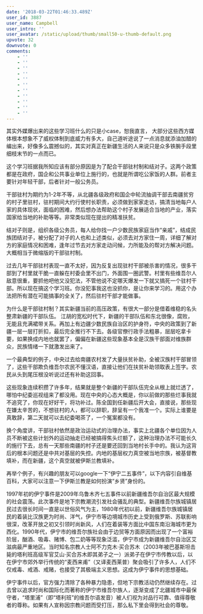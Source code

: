 ```yaml
---
date: '2018-03-22T01:46:33.489Z'
user_id: 3887
user_name: Campbell
user_intro: ''
user_avatar: /static/upload/thumb/small50-u-thumb-default.png
upvote: 32
downvote: 0
comments:
    - ''
    - ''
    - ''
    - ''
    - ''
    - ''
    - ''
    - ''
    - ''
    - ''
    - ''
---
```


其实外媒爆出来的这些学习班什么的只是小case，恕我直言， 大部分这些西方媒体根本想象不了威权体制到底威力有多大，自己道听途说了一点消息就添油加醋的编出来，好像多么震撼似的，其实对真正在新疆生活的人来说只是众多铁腕手段里细枝末节的一点而已。  

  

这个学习班据我所知应该有部分原因是为了配合干部驻村制和结对子。这两个政策都是在政府，国企和公共事业单位上施行的，也就是所谓吃公家饭的人群。前者主要针对年轻干部，后者针对一般公务员。

干部驻村为期约为1-2年不等，从北疆各级政府和国企中轮流抽调干部去南疆贫穷的村子里驻村，驻村期间大约行使村长职责，必须做到家家走访，搞清当地每户人家的具体现状，面临的困难，然后想办法帮助这个村子发展适合当地的产业，落实国家给当地的补助等等。非常类似现在提出的精准扶贫。

结对子则是，组织各级公务员，每人给你找一户少数民族家庭当作“亲戚”，结成民族团结对子，被分配了对子的人也和上述类似，必须去对方家住一周，详细了解对方的家庭情况和困难，逢年过节去对方家走动问候，力所能及的帮对方解决问题。大概相当于微缩版的干部驻村制。

过去几年干部驻村表现一直不太好，因为反复出现驻村干部被杀害的情况，很多干部到了村里就干脆一直躲在村委会里不出门，外面围一圈武警。村里有些维吾尔人敌意很重，要抓他吧他又没犯法，不管他说不定哪天爆发一下就又搞死一个驻村干部。所以现在搞这个学习班。你没犯事我这也没抓你，是让你来学习的。用这个办法把所有潜在可能搞事的全关了，然后驻村干部才能做事。

  

为什么是干部驻村制？其实新疆当前的高压政策，有很大一部分是借着维稳的名头整肃新疆的干部队伍。 江胡的宽松时代下，新疆的干部队伍和东北很像，腐败，无能且充满裙带关系。再加上有边疆少数民族自治区的护身符，中央的政策到了新疆一层一层打折扣，最后完全推行不下去。各级官僚行政手法粗暴，层层吃拿卡要，如果换成内地也就罢了，偏偏在新疆这些现象基本全是汉族干部面对维族群众，民族情绪一下就激发出来了。

一个最典型的例子，中央过去给南疆农村发了大量扶贫补助，全被汉族村干部冒领了，这些干部欺负维吾尔农民不懂汉语，直接让他们在扶贫补助领取表上签字。农民从头到尾压根没听说过还有补助这回事。

这些现象连续积攒了许多年，结果就是整个新疆的干部队伍完全从根上就烂透了，哪怕中纪委巡视组来了都没用。现在中央的心态大概是，你以前做的那些烂事我就不追究了，你现在好好干，将功补过。陈全国到任新疆后开大会，直接说，那些现在嫌太辛苦的，不想驻村的人，都可以辞职，辞呈有一个我准一个。实际上谁要是真敢辞，第二天就可以去纪委喝茶了，一个冤案都没有。

  

换个角度讲，干部驻村依然是政治运动式的治理办法，事实上北疆各个单位因为人员不断被这些计划外的运动抽走已经被搞得焦头烂额了，这种治理办法不可能长久的施行下去，总有一天那些南疆的村子还是要还回到当地村长手中的。我认为这背后的根本问题还是中共对基层的失控。内地的基层权力真空被当地宗族，被基督教填补，而在新疆，这个真空就被伊斯兰教填补。

再举个例子，有兴趣的朋友可以google一下“伊宁二五事件”，以下内容引自维基百科，大家可以注意一下伊斯兰教是如何扮演“乡贤”身份的。

  

1997年初的伊宁事件是2009年乌鲁木齐七五事件以前新疆维吾尔自治区最大规模的社会震荡。此次事件是地下宗教潮流引发社会骚乱的典型。新疆维吾尔族城镇居民过去很长时间一直是以世俗风气为主，1980年代初以前，新疆维吾尔族城镇居民的着装比汉族更为时尚、洋气，伊宁市等边境城市历史上受到俄罗斯、苏联影响很深，改革开放之初又引领时尚新风，人们在着装等方面比中国东南沿海城市更为西化。1990年代，伊宁市的维吾尔族社会由于边贸等方面原因而出现了一个富裕阶层，酗酒、吸毒、赌博、包二奶等等现象泛滥，伊宁市成为新疆维吾尔自治区艾滋病最严重地区。当时知名宗教人士阿不力克木·买合苏木（2003年被巴基斯坦击毙的塔利班高级军官艾山·买合苏木即其弟子之一）派弟子在伊宁市传教以后，以在伊宁市郊外举行传统的“麦西来甫”（又译麦西莱普）聚会吸引了许多人，人们不仅戒毒、戒酒、戒赌，也接受了其极端主义思想。这成为伊宁事件的思想基础。

  

伊宁事件以后，官方强力清除了各种暴力隐患，但地下宗教活动仍然继续存在。过去曾以追求时尚和国际化而著称的伊宁市维吾尔族人，逐渐变成了北疆城市中最保守者，“塔里浦”（即“塔利班”的维吾尔语发音）被人们视为对品行可靠、值得尊敬者的尊称。如果有人宣称因宗教问题而受打压，那么私下里会得到社会的尊敬。
